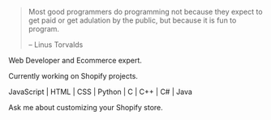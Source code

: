 
>Most good programmers do programming not because they expect to get paid or get adulation by the public, but because it is fun to program.
> 
>– Linus Torvalds


Web Developer and Ecommerce expert.  

Currently working on Shopify projects.  

JavaScript | HTML | CSS | Python | C | C++ | C# | Java 

Ask me about customizing your Shopify store.
